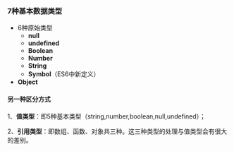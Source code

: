 ### 7种基本数据类型

* 6种原始类型
  * **null**
  * **undefined**
  * **Boolean**
  * **Number**
  * **String**
  * **Symbol**（ES6中新定义）
* **Object**

#### 另一种区分方式
1、**值类型**：即5种基本类型（string,number,boolean,null,undefined）；

2、**引用类型**：即数组、函数、对象共三种。这三种类型的处理与值类型会有很大的差别。


